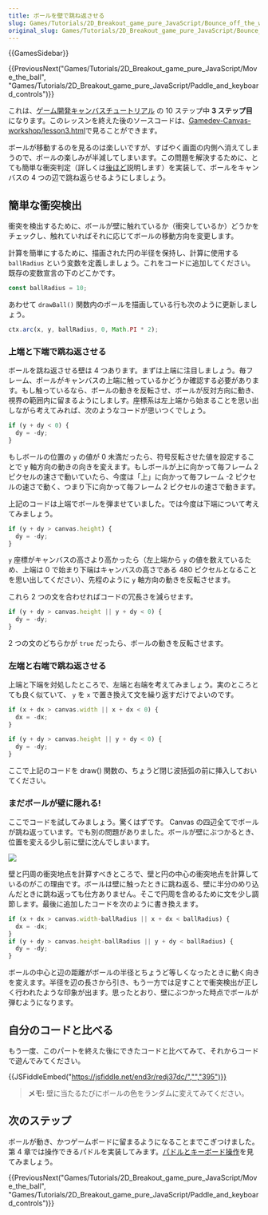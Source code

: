 ```yaml
---
title: ボールを壁で跳ね返させる
slug: Games/Tutorials/2D_Breakout_game_pure_JavaScript/Bounce_off_the_walls
original_slug: Games/Tutorials/2D_Breakout_game_pure_JavaScript/Bounce_off_the_walls
---
```

{{GamesSidebar}}

{{PreviousNext("Games/Tutorials/2D_Breakout_game_pure_JavaScript/Move_the_ball", "Games/Tutorials/2D_Breakout_game_pure_JavaScript/Paddle_and_keyboard_controls")}}

これは、[ゲーム開発キャンバスチュートリアル](/ja/docs/Games/Tutorials/2D_Breakout_game_pure_JavaScript) の 10 ステップ中 **3 ステップ目**になります。このレッスンを終えた後のソースコードは、[Gamedev-Canvas-workshop/lesson3.html](https://github.com/end3r/Gamedev-Canvas-workshop/blob/gh-pages/lesson03.html)で見ることができます。

ボールが移動するのを見るのは楽しいですが、すばやく画面の内側へ消えてしまうので、ボールの楽しみが半減してしまいます。この問題を解決するために、とても簡単な衝突判定（詳しくは[後ほど](/ja/docs/Games/Tutorials/2D_Breakout_game_pure_JavaScript/Collision_detection)説明します）を実装して、ボールをキャンバスの 4 つの辺で跳ね返らせるようにしましょう。

## 簡単な衝突検出

衝突を検出するために、ボールが壁に触れているか（衝突しているか）どうかをチェックし、触れていればそれに応じてボールの移動方向を変更します。

計算を簡単にするために、描画された円の半径を保持し、計算に使用する `ballRadius` という変数を定義しましょう。これをコードに追加してください。既存の変数宣言の下のどこかです。

```js
const ballRadius = 10;
```

あわせて `drawBall()` 関数内のボールを描画している行も次のように更新しましょう。

```js
ctx.arc(x, y, ballRadius, 0, Math.PI * 2);
```

### 上端と下端で跳ね返させる

ボールを跳ね返させる壁は 4 つあります。まずは上端に注目しましょう。毎フレーム、ボールがキャンバスの上端に触っているかどうか確認する必要があります。もし触っているなら、ボールの動きを反転させ、ボールが反対方向に動き、視界の範囲内に留まるようにしましす。座標系は左上端から始まることを思い出しながら考えてみれば、次のようなコードが思いつくでしょう。

```js
if (y + dy < 0) {
  dy = -dy;
}
```

もしボールの位置の `y` の値が 0 未満だったら、符号反転させた値を設定することで y 軸方向の動きの向きを変えます。もしボールが上に向かって毎フレーム 2 ピクセルの速さで動いていたら、今度は「上」に向かって毎フレーム -2 ピクセルの速さで動く、つまり下に向かって毎フレーム 2 ピクセルの速さで動きます。

上記のコードは上端でボールを弾ませていました。では今度は下端について考えてみましょう。

```js
if (y + dy > canvas.height) {
  dy = -dy;
}
```

`y` 座標がキャンバスの高さより高かったら（左上端から `y` の値を数えているため、上端は 0 で始まり下端はキャンバスの高さである 480 ピクセルとなることを思い出してください）、先程のように `y` 軸方向の動きを反転させます。

これら 2 つの文を合わせればコードの冗長さを減らせます。

```js
if (y + dy > canvas.height || y + dy < 0) {
  dy = -dy;
}
```

2 つの文のどちらかが `true` だったら、ボールの動きを反転させます。

### 左端と右端で跳ね返させる

上端と下端を対処したところで、左端と右端を考えてみましょう。実のところとても良く似ていて、 `y` を `x` で置き換えて文を繰り返すだけでよいのです。

```js
if (x + dx > canvas.width || x + dx < 0) {
  dx = -dx;
}

if (y + dy > canvas.height || y + dy < 0) {
  dy = -dy;
}
```

ここで上記のコードを draw() 関数の、ちょうど閉じ波括弧の前に挿入しておいてください。

### まだボールが壁に隠れる!

ここでコードを試してみましょう。驚くはずです。 Canvas の四辺全てでボールが跳ね返っています。でも別の問題がありました。ボールが壁にぶつかるとき、位置を変える少し前に壁に沈んでしまいます。

![](ball-in-wall.png)

壁と円周の衝突地点を計算すべきところで、壁と円の中心の衝突地点を計算しているのがこの理由です。ボールは壁に触ったときに跳ね返る、壁に半分のめり込んだときに跳ね返っても仕方ありません。そこで円周を含めるために文を少し調節します。最後に追加したコードを次のように書き換えます。

```js
if (x + dx > canvas.width-ballRadius || x + dx < ballRadius) {
  dx = -dx;
}
if (y + dy > canvas.height-ballRadius || y + dy < ballRadius) {
  dy = -dy;
}
```

ボールの中心と辺の距離がボールの半径とちょうど等しくなったときに動く向きを変えます。半径を辺の長さから引き、もう一方では足すことで衝突検出が正しく行われたような印象が出ます。思ったとおり、壁にぶつかった時点でボールが弾むようになります。

## 自分のコードと比べる

もう一度、このパートを終えた後にできたコードと比べてみて、それからコードで遊んでみてください。

{{JSFiddleEmbed("https://jsfiddle.net/end3r/redj37dc/","","395")}}

> **メモ:** 壁に当たるたびにボールの色をランダムに変えてみてください。

## 次のステップ

ボールが動き、かつゲームボードに留まるようになることまでこぎつけました。第 4 章では操作できるパドルを実装してみます。[パドルとキーボード操作](/ja/docs/Games/Tutorials/2D_Breakout_game_pure_JavaScript/Paddle_and_keyboard_controls)を見てみましょう。

{{PreviousNext("Games/Tutorials/2D_Breakout_game_pure_JavaScript/Move_the_ball", "Games/Tutorials/2D_Breakout_game_pure_JavaScript/Paddle_and_keyboard_controls")}}

